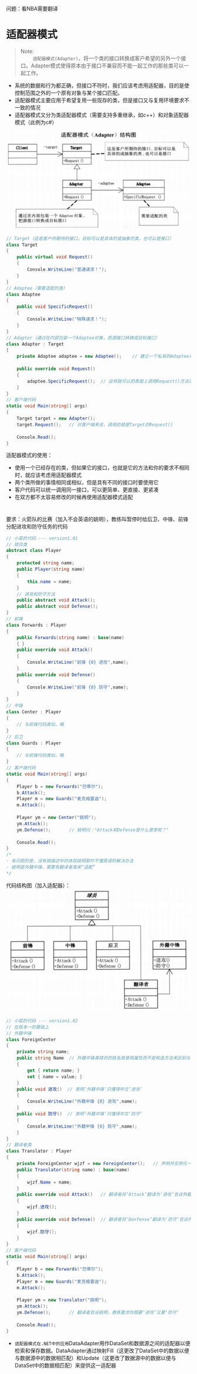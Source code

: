 问题：看NBA需要翻译  

# 适配器模式
>Note:  
>$\quad\quad$`适配器模式(Adapter)`，将一个类的接口转换成客户希望的另外一个接口。Adapter模式使得原本由于接口不兼容而不能一起工作的那些类可以一起工作。

- 系统的数据和行为都正确，但接口不符时，我们应该考虑用适配器，目的是使控制范围之外的一个原有对象与某个接口匹配。
- 适配器模式主要应用于希望复用一些现存的类，但是接口又与复用环境要求不一致的情况
- 适配器模式又分为类适配器模式（需要支持多重继承，如c++）和对象适配器模式（此例为c#）

![](./pics/17-1.png)  
```c#
// Target（这是客户所期待的接口。目标可以是具体的或抽象的类，也可以是接口）
class Target
{
    public virtual void Request()
    {
        Console.WriteLine("普通请求！");
    }
}
// Adaptee（需要适配的类）
class Adaptee
{
    public void SpecificRequest()
    {
        Console.WriteLine("特殊请求！");
    }
}
// Adapter（通过在内部包装一个Adaptee对象，把源接口转换成目标接口）
class Adapter : Target
{
    private Adaptee adaptee = new Adaptee();    // 建立一个私有的Adaptee对象

    public override void Request()
    {
        adaptee.SpecificRequest();  // 这样就可以把表面上调用Request()方法变成实际调用SpecificRequest()
    }
}
// 客户端代码
static void Main(string[] args)
{
    Target target = new Adapter();
    target.Request();   // 对客户端来说，调用的就是Target的Request()

    Console.Read();
}
```
适配器模式的使用：  
- 使用一个已经存在的类，但如果它的接口，也就是它的方法和你的要求不相同时，就应该考虑用适配器模式
- 两个类所做的事情相同或相似，但是具有不同的接口时要使用它
- 客户代码可以统一调用同一接口，可以更简单、更直接、更紧凑
- 在双方都不太容易修改的时候再使用适配器模式适配
# 
要求：火箭队的比赛（加入不会英语的姚明），教练叫暂停时给后卫、中锋、前锋分配进攻和防守任务的代码
```c#
// 小菜的代码 --- version1.01
// 球员类
abstract class Player
{
    protected string name;
    public Player(string name)
    {
        this.name = name;
    }
    // 进攻和防守方法
    public abstract void Attack();
    public abstract void Defense();
}
// 前锋
class Forwards : Player
{
    public Forwards(string name) : base(name)
    { }
    public override void Attack()
    {
        Console.WriteLine("前锋 {0} 进攻",name);
    }
    public override void Defense()
    {
        Console.WriteLine("前锋 {0} 防守",name);
    }
}
// 中锋
class Center : Player
{
    // 与前锋代码类似，略
}
// 后卫
class Guards : Player
{
    // 与前锋代码类似，略
}
// 客户端代码
static void Main(string[] args)
{
    Player b = new Forwards("巴蒂尔");
    b.Attack();
    Player m = new Guards("麦克格雷迪");
    m.Attack();

    Player ym = new Center("姚明");
    ym.Attack();
    ym.Defense();       // 姚明问："Attack和Defense是什么意思呢？"

    Console.Read();
}
/*
- 有问题的是，没有按描述中的体现姚明那时不懂英语的解决办法
- 姚明是外籍中锋，需要有翻译者类来“适配”
*/
```
代码结构图（加入适配器）：  
![](./pics/17-2.png)  
```c#
// 小菜的代码 --- version1.02
// 在版本一的基础上  
// 外籍中锋
class ForeignCenter
{
    private string name;
    public string Name  // 外籍中锋类球员的姓名故意用属性而不是构造方法来区别与前三个球员类的不同
    {
        get { return name; }
        set { name = value; }
    }
    public void 进攻()  // 表明‘外籍中锋‘只懂得中文’进攻’
    {
        Console.WriteLine("外籍中锋 {0} 进攻",name);
    }
    public void 防守()  // 表明‘外籍中锋’只懂得中文‘防守’
    {
        Console.WriteLine("外籍中锋 {0} 防守",name);
    }
}
// 翻译者类
class Translator : Player
{
    private ForeignCenter wjzf = new ForeignCenter();   // 声明并实例化一个内部‘外籍中锋’对象，表明翻译者与外籍球员有关联
    public Translator(string name) : base(name)
    {
        wjzf.Name = name;
    }
    public override void Attack()   // 翻译者将‘Attack’翻译为‘进攻’告诉外籍中锋
    {
        wjzf.进攻();
    }
    public override void Defense()  // 翻译者将‘Denfense’翻译为‘防守’告诉外籍中锋
    {
        wjzf.防守();
    }
}
// 客户端代码
static void Main(string[] args)
{
    Player b = new Forwards("巴蒂尔");
    b.Attack();
    Player m = new Guards("麦克格雷迪");
    m.Attack();

    Player ym = new Translator("姚明");
    ym.Attack();
    ym.Defense();       // 翻译者告诉姚明，教练要求你既要‘进攻’又要‘防守’

    Console.Read();
}
```
- `适配器模式在.NET中的应用`DataAdapter用作DataSet和数据源之间的适配器以便检索和保存数据。DataAdapter通过映射Fill（这更改了DataSet中的数据以便与数据源中的数据相匹配）和Update（这更改了数据源中的数据以便与DataSet中的数据相匹配）来提供这一适配器